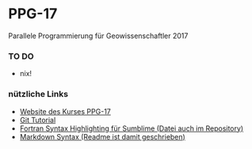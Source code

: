 # PPG-17
Parallele Programmierung für Geowissenschaftler 2017

### TO DO 
- nix!

### nützliche Links
- [Website des Kurses PPG-17](https://wr.informatik.uni-hamburg.de/teaching/sommersemester_2017/einfuehrung_in_parallele_programmierung_fuer_geowissenschaftler)
- [Git Tutorial](http://www.tutorialspoint.com/git/git_quick_guide.htm)
- [Fortran Syntax Highlighting für Sumblime (Datei auch im Repository)](https://gist.github.com/timurbazhirov/4209445)
- [Markdown Syntax (Readme ist damit geschrieben)](https://github.com/adam-p/markdown-here/wiki/Markdown-Cheatsheet#code)
